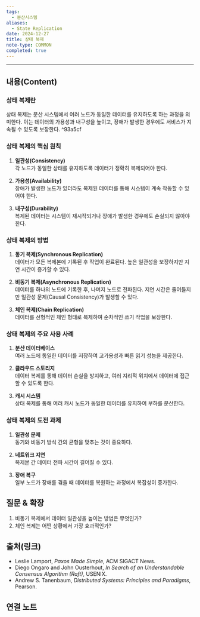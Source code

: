 ```yaml
---
tags:
  - 분산시스템
aliases:
  - State Replication
date: 2024-12-27
title: 상태 복제
note-type: COMMON
completed: true
---
```

---

## 내용(Content)

### 상태 복제란

상태 복제는 분산 시스템에서 여러 노드가 동일한 데이터를 유지하도록 하는 과정을 의미한다. 이는 데이터의 가용성과 내구성을 높이고, 장애가 발생한 경우에도 서비스가 지속될 수 있도록 보장한다. ^93a5cf

### 상태 복제의 핵심 원칙

1. **일관성(Consistency)**  
    각 노드가 동일한 상태를 유지하도록 데이터가 정확히 복제되어야 한다.
    
2. **가용성(Availability)**  
    장애가 발생한 노드가 있더라도 복제된 데이터를 통해 시스템이 계속 작동할 수 있어야 한다.
    
3. **내구성(Durability)**  
    복제된 데이터는 시스템이 재시작되거나 장애가 발생한 경우에도 손실되지 않아야 한다.

### 상태 복제의 방법

1. **동기 복제(Synchronous Replication)**  
    데이터가 모든 복제본에 기록된 후 작업이 완료된다. 높은 일관성을 보장하지만 지연 시간이 증가할 수 있다.
    
2. **비동기 복제(Asynchronous Replication)**  
    데이터를 하나의 노드에 기록한 후, 나머지 노드로 전파된다. 지연 시간은 줄어들지만 일관성 문제(Causal Consistency)가 발생할 수 있다.
    
3. **체인 복제(Chain Replication)**  
    데이터를 선형적인 체인 형태로 복제하여 순차적인 쓰기 작업을 보장한다.

### 상태 복제의 주요 사용 사례

1. **분산 데이터베이스**  
    여러 노드에 동일한 데이터를 저장하여 고가용성과 빠른 읽기 성능을 제공한다.
    
2. **클라우드 스토리지**  
    데이터 복제를 통해 데이터 손실을 방지하고, 여러 지리적 위치에서 데이터에 접근할 수 있도록 한다.
    
3. **캐시 시스템**  
    상태 복제를 통해 여러 캐시 노드가 동일한 데이터를 유지하여 부하를 분산한다.

### 상태 복제의 도전 과제

1. **일관성 문제**  
    동기와 비동기 방식 간의 균형을 맞추는 것이 중요하다.
    
2. **네트워크 지연**  
    복제본 간 데이터 전파 시간이 길어질 수 있다.
    
3. **장애 복구**  
    일부 노드가 장애를 겪을 때 데이터를 복원하는 과정에서 복잡성이 증가한다.

## 질문 & 확장

1. 비동기 복제에서 데이터 일관성을 높이는 방법은 무엇인가?
2. 체인 복제는 어떤 상황에서 가장 효과적인가?

## 출처(링크)

- Leslie Lamport, _Paxos Made Simple_, ACM SIGACT News.
- Diego Ongaro and John Ousterhout, _In Search of an Understandable Consensus Algorithm (Raft)_, USENIX.
- Andrew S. Tanenbaum, _Distributed Systems: Principles and Paradigms_, Pearson.

## 연결 노트




